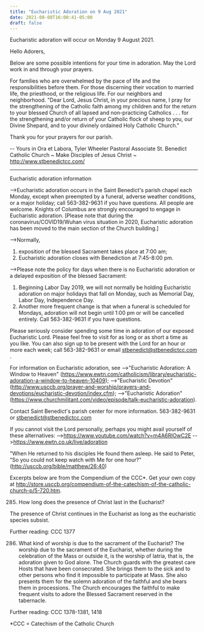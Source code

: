 ```yaml
---
title: "Eucharistic Adoration on 9 Aug 2021"
date: 2021-08-08T16:00:41-05:00
draft: false
---
```


Eucharistic adoration will occur on Monday 9 August 2021.

Hello Adorers,

Below are some possible intentions for your time in adoration. May the Lord work in and through your prayers. 

For families who are overwhelmed by the pace of life and the responsibilities before them.
For those discerning their vocation to married life, the priesthood, or the religious life.
For our neighbors and neighborhood. 
"Dear Lord, Jesus Christ, in your precious name, I pray for the strengthening of the Catholic faith among my children and for the return to your blessed Church of all lapsed and non-practicing Catholics . . . for the strengthening and/or return of your Catholic flock of sheep to you, our Divine Shepard, and to your divinely ordained Holy Catholic Church."

Thank you for your prayers for our parish.

--
Yours in Ora et Labora,
Tyler Wheeler
Pastoral Associate 
St. Benedict Catholic Church 
~ Make Disciples of Jesus Christ ~
http://www.stbenedictcc.com/

********************************************************************

Eucharistic adoration information

-->Eucharistic adoration occurs in the Saint Benedict's parish chapel each Monday, except when preempted by a funeral, adverse weather conditions, or a major holiday; call 563-382-9631 if you have questions. All people are welcome. Knights of Columbus are strongly encouraged to engage in Eucharistic adoration. [Please note that during the coronavirus/COVID19/Wuhan virus situation in 2020, Eucharistic adoration has been moved to the main section of the Church building.]

-->Normally,
1) exposition of the blessed Sacrament takes place at 7:00 am;
2) Eucharistic adoration closes with Benediction at 7:45-8:00 pm.

-->Please note the policy for days when there is no Eucharistic adoration or a delayed exposition of the blessed Sacrament:
1) Beginning Labor Day 2019, we will not normally be holding Eucharistic adoration on major holidays that fall on Monday, such as Memorial Day, Labor Day, Independence Day.
2) Another more frequent change is that when a funeral is scheduled for Mondays, adoration will not begin until 1:00
pm or will be cancelled entirely.
Call 563-382-9631 if you have questions.

Please seriously consider spending some time in adoration of our exposed Eucharistic Lord. Please feel free to visit for as long or as short a time as you like. You can also sign up to be present with the Lord for an hour or more each week; call 563-382-9631 or email stbenedict@stbenedictcc.com .

For information on Eucharistic adoration, see 
-->"Eucharistic Adoration: A Window to Heaven" (https://www.ewtn.com/catholicism/library/eucharistic-adoration-a-window-to-heaven-10409);
-->"Eucharistic Devotion" (http://www.usccb.org/prayer-and-worship/prayers-and-devotions/eucharistic-devotion/index.cfm);
-->"Eucharistic Adoration" (https://www.churchmilitant.com/video/episode/talk-eucharistic-adoration).

Contact Saint Benedict's parish center for more information. 563-382-9631 or stbenedict@stbenedictcc.com

If you cannot visit the Lord personally, perhaps you might avail yourself of these alternatives:
-->https://www.youtube.com/watch?v=m4A6RIOwC2E
-->https://www.ewtn.co.uk/live/adoration

"When He returned to his disciples He found them asleep. He said to Peter, “So you could not keep watch with Me for one hour?" (http://usccb.org/bible/matthew/26:40)

Excerpts below are from the Compendium of the CCC*. Get your own copy at http://store.usccb.org/compendium-of-the-catechism-of-the-catholic-church-p/5-720.htm.

285. How long does the presence of Christ last in the Eucharist?

The presence of Christ continues in the Eucharist as long as the eucharistic species subsist.

Further reading: CCC 1377

286. What kind of worship is due to the sacrament of the Eucharist?
The worship due to the sacrament of the Eucharist, whether during the celebration of the Mass or outside it, is the worship of latria, that is, the adoration given to God alone. The Church guards with the greatest care Hosts that have been consecrated. She brings them to the sick and to other persons who find it impossible to participate at Mass. She also presents them for the solemn adoration of the faithful and she bears them in processions. The Church encourages the faithful to make frequent visits to adore the Blessed Sacrament reserved in the tabernacle.

Further reading: CCC 1378-1381, 1418

*CCC = Catechism of the Catholic Church